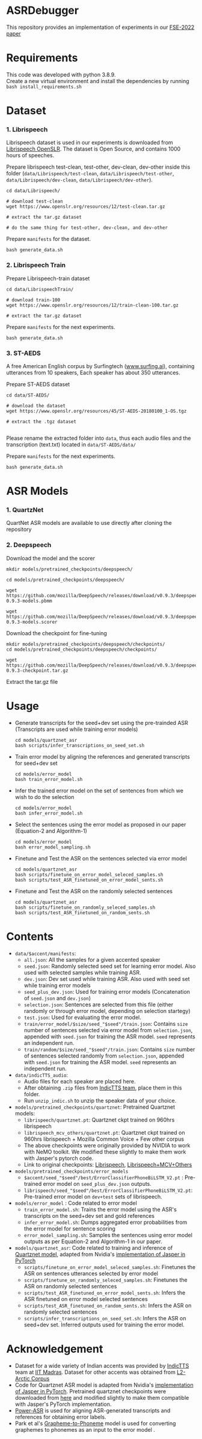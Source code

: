 # ASRDebugger

This repository provides an implementation of experiments in our [FSE-2022 paper]()

# Requirements
This code was developed with python 3.8.9. <br/>
Create a new virtual environment and install the dependencies by running `bash install_requirements.sh`

# Dataset

### 1. Librispeech

Librispeech dataset is used in our experiments is downloaded from [Librispeech OpenSLR](https://www.openslr.org/12/). The dataset is Open Source, and contains 1000 hours of speeches. 

Prepare librispeech test-clean, test-other, dev-clean, dev-other inside this folder (`data/Librispeech/test-clean`, `data/Librispeech/test-other`, `data/Librispeech/dev-clean`, `data/Librispeech/dev-other`).

```
cd data/Librispeech/

# download test-clean
wget https://www.openslr.org/resources/12/test-clean.tar.gz 

# extract the tar.gz dataset

# do the same thing for test-other, dev-clean, and dev-other
```

Prepare `manifests` for the dataset.

```
bash generate_data.sh
```

### 2. Librispeech Train

Prepare Librispeech-train dataset
```
cd data/LibrispeechTrain/

# download train-100
wget https://www.openslr.org/resources/12/train-clean-100.tar.gz

# extract the tar.gz dataset

```

Prepare `manifests` for the next experiments.

```
bash generate_data.sh
```


### 3. ST-AEDS

A free American English corpus by Surfingtech (www.surfing.ai), containing utterances from 10 speakers, Each speaker has about 350 utterances.

Prepare ST-AEDS dataset
```
cd data/ST-AEDS/

# download the dataset
wget https://www.openslr.org/resources/45/ST-AEDS-20180100_1-OS.tgz

# extract the .tgz dataset


```

Please rename the extracted folder into `data`, thus each audio files and the transcription (text.txt) located in `data/ST-AEDS/data/`

Prepare `manifests` for the next experiments.

```
bash generate_data.sh
```

# ASR Models

### 1. QuartzNet

QuartNet ASR models are available to use directly after cloning the repository

### 2. Deepspeech

Download the model and the scorer

```
mkdir models/pretrained_checkpoints/deepspeech/

cd models/pretrained_checkpoints/deepspeech/

wget https://github.com/mozilla/DeepSpeech/releases/download/v0.9.3/deepspeech-0.9.3-models.pbmm

wget https://github.com/mozilla/DeepSpeech/releases/download/v0.9.3/deepspeech-0.9.3-models.scorer
```

Download the checkpoint for fine-tuning

```
mkdir models/pretrained_checkpoints/deepspeech/checkpoints/
cd models/pretrained_checkpoints/deepspeech/checkpoints/

wget https://github.com/mozilla/DeepSpeech/releases/download/v0.9.3/deepspeech-0.9.3-checkpoint.tar.gz
```

Extract the tar.gz file


# Usage
  * Generate transcripts for the seed+dev set using the pre-trainded ASR (Transcripts are used while training error models)
    ```
    cd models/quartznet_asr
    bash scripts/infer_transcriptions_on_seed_set.sh
    ```
  * Train error model by aligning the references and generated transcripts for seed+dev set
    ```
    cd models/error_model
    bash train_error_model.sh
    ```
  * Infer the trained error model on the set of sentences from which we wish to do the selection
    ```
    cd models/error_model
    bash infer_error_model.sh
    ```
  * Select the sentences using the error model as proposed in our paper (Equation-2 and Algorithm-1)
    ```
    cd models/error_model
    bash error_model_sampling.sh
    ```
  * Finetune and Test the ASR on the sentences selected via error model
    ```
    cd models/quartznet_asr
    bash scripts/finetune_on_error_model_seleced_samples.sh
    bash scripts/test_ASR_finetuned_on_error_model_sents.sh
    ```
  * Finetune and Test the ASR on the randomly selected sentences
    ```
    cd models/quartznet_asr
    bash scripts/finetune_on_randomly_seleced_samples.sh
    bash scripts/test_ASR_finetuned_on_random_sents.sh
    ```

# Contents
  * `data/$accent/manifests`:
    - `all.json`: All the samples for a given accented speaker
    - `seed.json`: Randomly selected seed set for learning error model. Also used with selected samples while training ASR.
    - `dev.json`: Dev set used while training ASR. Also used with seed set while training error models
    - `seed_plus_dev.json`: Used for training error models (Concatenation of `seed.json` and `dev.json`)
    - `selection.json`: Sentences are selected from this file (either randomly or through error model, depending on selection startegy)
    - `test.json`: Used for evaluating the error model.
    - `train/error_model/$size/seed_"$seed"/train.json`: Contains `size` number of sentences selected via error model from `selection.json`, appended with `seed.json` for training the ASR model. `seed` represents an independent run.
    - `train/random/$size/seed_"$seed"/train.json`: Contains `size` number of sentences selected randomly from `selection.json`, appended with `seed.json` for training the ASR model. `seed` represents an independent run.
  * `data/indicTTS_audio`:
    - Audio files for each speaker are placed here.
    - After obtaining `.zip` files from [IndicTTS team](https://www.iitm.ac.in/donlab/tts/contact.php), place them in this folder.
    - Run `unzip_indic.sh` to unzip the speaker data of your choice.
  * `models/pretrained_checkpoints/quartznet`: Pretrained Quartznet models:
    - `librispeech/quartznet.pt`: Quartznet ckpt trained on 960hrs librispeech
    - `librispeech_mcv_others/quartznet.pt`: Quartznet ckpt trained on 960hrs librispeech + Mozilla Common Voice + Few other corpus
    - The above checkpoints were originally provided by NVIDIA to work with NeMO toolkit. We modified these slightly to make them work with Jasper's pytorch code.
    - Link to original checkpoints: [Librispeech](https://ngc.nvidia.com/catalog/models/nvidia:quartznet_15x5_ls_sp), [Librispeech+MCV+Others](https://ngc.nvidia.com/catalog/models/nvidia:tlt-jarvis:speechtotext_english_quartznet)
  * `models/pretrained_checkpoints/error_models`
    - `$accent/seed_"$seed"/best/ErrorClassifierPhoneBiLSTM_V2.pt` : Pre-trained error model on `seed_plus_dev.json` outputs.
    - `librispeech/seed_"$seed"/best/ErrorClassifierPhoneBiLSTM_V2.pt`: Pre-trained error model on `dev+test` sets of librispeech.
  * `models/error_model` : Code related to error model
    - `train_error_model.sh`: Trains the error model using the ASR's transcripts on the seed+dev set and gold references
    - `infer_error_model.sh`: Dumps aggregated error probabilities from the error model for sentence scoring
    - `error_model_sampling.sh`: Samples the sentences using error model outputs as per Equation-2 and Algorithm-1 in our paper.
  * `models/quartznet_asr`: Code related to training and inference of [Quartznet model](https://arxiv.org/pdf/1910.10261.pdf), adapted from Nvidia's [implementation of Jasper in PyTorch](https://github.com/NVIDIA/DeepLearningExamples/blob/master/PyTorch/SpeechRecognition/Jasper)
    - `scripts/finetune_on_error_model_seleced_samples.sh`: Finetunes the ASR on sentences utterances selected by error model
    - `scripts/finetune_on_randomly_seleced_samples.sh`: Finetunes the ASR on randomly selected sentences
    - `scripts/test_ASR_finetuned_on_error_model_sents.sh`: Infers the ASR finetuned on error model selected sentences
    - `scripts/test_ASR_finetuned_on_random_sents.sh`: Infers the ASR on randomly selected sentences
    - `scripts/infer_transcriptions_on_seed_set.sh`: Infers the ASR on seed+dev set. Inferred outputs used for training the error model.

# Acknowledgement
  * Dataset for a wide variety of Indian accents was provided by [IndicTTS](https://www.iitm.ac.in/donlab/tts/contact.php) team at [IIT Madras](https://www.iitm.ac.in/). Dataset for other accents was obtained from [L2-Arctic Corpus](https://psi.engr.tamu.edu/l2-arctic-corpus/)
  * Code for Quartznet ASR model is adapted from Nvidia's [implementation of Jasper in PyTorch](https://github.com/NVIDIA/DeepLearningExamples/blob/master/PyTorch/SpeechRecognition/Jasper). Pretrained quartznet checkpoints were downloaded from [here](https://ngc.nvidia.com/catalog/models/nvidia:quartznet_15x5_ls_sp) and modified slightly to make them compatible with Jasper's PyTorch implementation.
  * [Power-ASR](https://github.com/NickRuiz/power-asr) is used for aligning ASR-generated transcripts and references for obtaining error labels.
  * Park et al's [Grapheme-to-Phoneme](https://github.com/Kyubyong/g2p) model is used for converting graphemes to phonemes as an input to the error model . 
